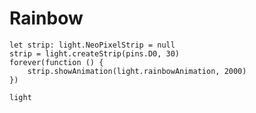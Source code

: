 # Rainbow


```blocks
let strip: light.NeoPixelStrip = null
strip = light.createStrip(pins.D0, 30)
forever(function () {
    strip.showAnimation(light.rainbowAnimation, 2000)
})
```

```package
light
```